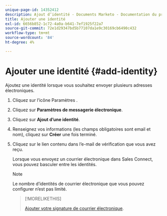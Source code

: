 ```yaml
---
unique-page-id: 14352412
description: Ajout d’identité - Documents Marketo - Documentation du produit
title: Ajouter une identité
exl-id: 6656b852-1c72-4a0a-b641-7ef1925f22a7
source-git-commit: 72e1d29347bd5b77107da1e9c30169cb6490c432
workflow-type: tm+mt
source-wordcount: '84'
ht-degree: 4%

---
```


# Ajouter une identité {#add-identity}

Ajoutez une identité lorsque vous souhaitez envoyer plusieurs adresses électroniques.

1. Cliquez sur l’icône Paramètres .

1. Cliquez sur **Paramètres de messagerie électronique**.

1. Cliquez sur **Ajout d’une identité**.

1. Renseignez vos informations (les champs obligatoires sont email et nom), cliquez sur **Créer** une fois terminé.

1. Cliquez sur le lien contenu dans l’e-mail de vérification que vous avez reçu.

   Lorsque vous envoyez un courrier électronique dans Sales Connect, vous pouvez basculer entre les identités.

   >[!NOTE]
   >
   >Le nombre d’identités de courrier électronique que vous pouvez configurer n’est pas limité.

   >[!MORELIKETHIS]
   >
   >[Ajouter votre signature de courrier électronique](/help/marketo/product-docs/marketo-sales-connect/getting-started/email-settings/add-your-email-signature.md).
